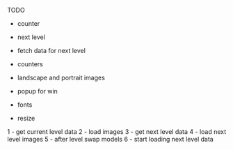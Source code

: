 TODO

- counter
- next level
- fetch data for next level
- counters
- landscape and portrait images
- popup for win
- fonts

- resize

1 - get current level data
2 - load images
3 - get next level data
4 - load next level images
5 - after level swap models
6 - start loading next level data
